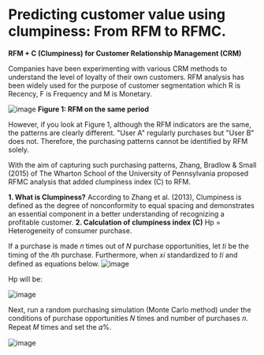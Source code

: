 # Predicting customer value using clumpiness: From RFM to RFMC.  
**RFM + C (Clumpiness) for Customer Relationship Management (CRM)**

Companies have been experimenting with various CRM methods to understand the level of loyalty of their own customers. 
RFM analysis has been widely used for the purpose of customer segmentation which R is Recency, F is Frequency and M is Monetary.

![image](https://github.com/chantaporn-tubtimdee/RFMC/assets/37092034/0302ae83-18ff-47e7-89f4-70dbdd7c1e25)
										**Figure 1: RFM on the same period**

However, if you look at Figure 1, although the RFM indicators are the same, the patterns are clearly different.  "User A" regularly purchases but "User B" does not. Therefore, the purchasing patterns cannot be identified by RFM solely.

With the aim of capturing such purchasing patterns, Zhang, Bradlow & Small (2015) of The Wharton School of the University of Pennsylvania proposed RFMC analysis that added clumpiness index (C) to RFM.

**1. What is Clumpiness?**
According to Zhang et al. (2013), Clumpiness is defined as the degree of nonconformity to equal spacing and demonstrates an essential component in a better understanding of recognizing a profitable customer. 
**2. Calculation of clumpiness index (C)**
Hp = Heterogeneity of consumer purchase.

If a purchase is made 𝑛 times out of 𝑁 purchase opportunities, let 𝑡𝑖 be the timing of the 𝑖th purchase. Furthermore, when 𝑥𝑖 standardized to 𝑡𝑖 and defined as equations below.
![image](https://github.com/chantaporn-tubtimdee/RFMC/assets/37092034/5bb35b62-868d-4fec-8e73-5ec3d375a2c2)

Hp will be:

![image](https://github.com/chantaporn-tubtimdee/RFMC/assets/37092034/bf86936a-d196-4efa-8d65-cfb6018669bb)

Next, run a random purchasing simulation (Monte Carlo method) under the conditions of purchase opportunities 𝑁 times and number of purchases 𝑛.
Repeat 𝑀 times and set the 𝛼%.

![image](https://github.com/chantaporn-tubtimdee/RFMC/assets/37092034/77b11261-5ea5-4847-a94d-75ca81f81741)







